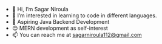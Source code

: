 - 👋 Hi, I’m Sagar Niroula
- 👀 I’m interested in learning to code in different languages.
- 🤑 Aspiring Java Backend Development
- 😊 MERN development as self-interest
- 📫 You can reach me at sagarniroula112@gmail.com

<!---
sagarniroula112/sagarniroula112 is a ✨ special ✨ repository because its `README.md` (this file) appears on your GitHub profile.
You can click the Preview link to take a look at your changes.
--->
